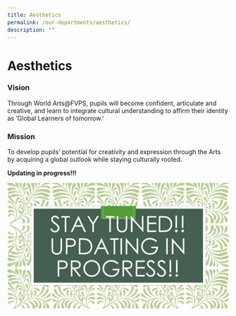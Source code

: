 ```yaml
---
title: Aesthetics
permalink: /our-departments/aesthetics/
description: ""
---
```

# Aesthetics

### Vision

Through World Arts@FVPS, pupils will become confident, articulate and creative, and learn to integrate cultural understanding to affirm their identity as ‘Global Learners of tomorrow.’

### Mission

To develop pupils’ potential for creativity and expression through the Arts by acquiring a global outlook while staying culturally rooted.  

**Updating in progress!!!**

![](/images/Our%20departments/Stay%20Tuned!!.jpg)